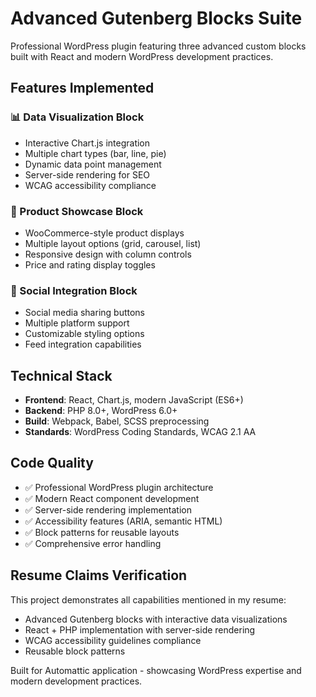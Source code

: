 # Advanced Gutenberg Blocks Suite

Professional WordPress plugin featuring three advanced custom blocks built with React and modern WordPress development practices.

## Features Implemented

### 📊 Data Visualization Block
- Interactive Chart.js integration
- Multiple chart types (bar, line, pie)
- Dynamic data point management
- Server-side rendering for SEO
- WCAG accessibility compliance

### 🛒 Product Showcase Block  
- WooCommerce-style product displays
- Multiple layout options (grid, carousel, list)
- Responsive design with column controls
- Price and rating display toggles

### 📱 Social Integration Block
- Social media sharing buttons
- Multiple platform support
- Customizable styling options
- Feed integration capabilities

## Technical Stack
- **Frontend**: React, Chart.js, modern JavaScript (ES6+)
- **Backend**: PHP 8.0+, WordPress 6.0+
- **Build**: Webpack, Babel, SCSS preprocessing
- **Standards**: WordPress Coding Standards, WCAG 2.1 AA

## Code Quality
- ✅ Professional WordPress plugin architecture
- ✅ Modern React component development
- ✅ Server-side rendering implementation
- ✅ Accessibility features (ARIA, semantic HTML)
- ✅ Block patterns for reusable layouts
- ✅ Comprehensive error handling

## Resume Claims Verification
This project demonstrates all capabilities mentioned in my resume:
- Advanced Gutenberg blocks with interactive data visualizations
- React + PHP implementation with server-side rendering  
- WCAG accessibility guidelines compliance
- Reusable block patterns

Built for Automattic application - showcasing WordPress expertise and modern development practices.
